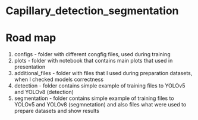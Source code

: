 # Capillary_detection_segmentation

# Road map

1. configs - folder with different congfig files, used during training
2. plots - folder with notebook that contains main plots that used in presentation
3. additional_files - folder with files that I used during preparation datasets, when I checked models correctness
4. detection - folder contains simple example of training files to YOLOv5 and YOLOv8 (detection)
5. segmentation - folder contains simple example of training files to YOLOv5 and YOLOv8 (segmnetation) and also files what were used to prepare datasets and show results
